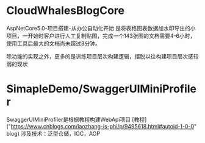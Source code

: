 # CloudWhalesBlogCore
AspNetCore5.0-项目搭建-从办公自动化开始
是将表格图表数据加水印导出的小项目，一开始时客户进行人工复制贴图，完成一个143张图的文档需要4-6小时，使用工具后最大的文档尚未超过3分钟。

除功能的实现之外，更多的是训练项目层次构建逻辑，摆脱以往构建项目层次感较弱的现状

# SimapleDemo/SwaggerUIMiniProfiler
SwaggerUIMiniProfiler是根据教程构建WebApi项目
[教程]("https://www.cnblogs.com/laozhang-is-phi/p/9495618.html#autoid-1-0-0" blog)
涉及技术：泛型仓储，IOC，AOP
